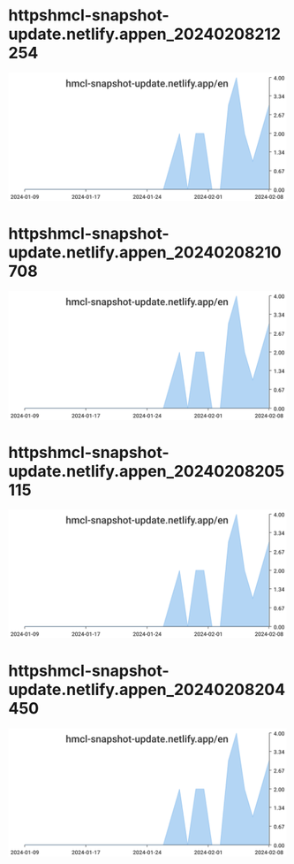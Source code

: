 # httpshmcl-snapshot-update.netlify.appen_20240208212254
![httpshmcl-snapshot-update.netlify.appen_20240208212254](/dailyhitssvg/httpshmcl-snapshot-update.netlify.appen_20240208212254.svg)
# httpshmcl-snapshot-update.netlify.appen_20240208210708
![httpshmcl-snapshot-update.netlify.appen_20240208210708](/dailyhitssvg/httpshmcl-snapshot-update.netlify.appen_20240208210708.svg)
# httpshmcl-snapshot-update.netlify.appen_20240208205115
![httpshmcl-snapshot-update.netlify.appen_20240208205115](/dailyhitssvg/httpshmcl-snapshot-update.netlify.appen_20240208205115.svg)
# httpshmcl-snapshot-update.netlify.appen_20240208204450
![httpshmcl-snapshot-update.netlify.appen_20240208204450](/dailyhitssvg/httpshmcl-snapshot-update.netlify.appen_20240208204450.svg)
